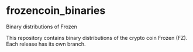 frozencoin_binaries
===================

Binary distributions of Frozen

This repository contains binary distributions of the crypto coin Frozen (FZ).
Each release has its own branch.

